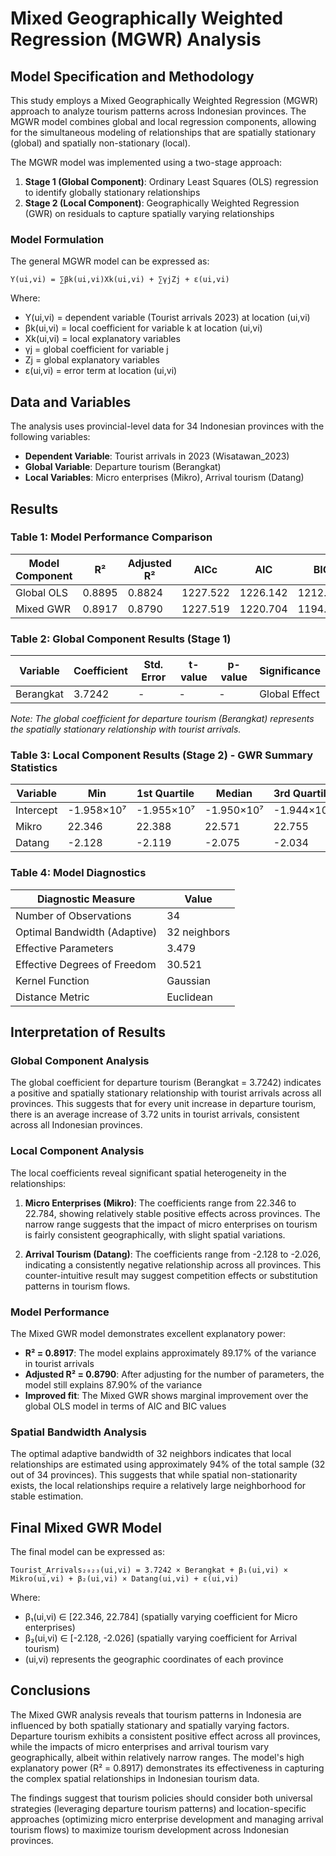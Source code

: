 # Mixed Geographically Weighted Regression (MGWR) Analysis

## Model Specification and Methodology

This study employs a Mixed Geographically Weighted Regression (MGWR) approach to analyze tourism patterns across Indonesian provinces. The MGWR model combines global and local regression components, allowing for the simultaneous modeling of relationships that are spatially stationary (global) and spatially non-stationary (local).

The MGWR model was implemented using a two-stage approach:

1. **Stage 1 (Global Component)**: Ordinary Least Squares (OLS) regression to identify globally stationary relationships
2. **Stage 2 (Local Component)**: Geographically Weighted Regression (GWR) on residuals to capture spatially varying relationships

### Model Formulation

The general MGWR model can be expressed as:

```
Y(ui,vi) = ∑βk(ui,vi)Xk(ui,vi) + ∑γjZj + ε(ui,vi)
```

Where:
- Y(ui,vi) = dependent variable (Tourist arrivals 2023) at location (ui,vi)
- βk(ui,vi) = local coefficient for variable k at location (ui,vi)
- Xk(ui,vi) = local explanatory variables
- γj = global coefficient for variable j
- Zj = global explanatory variables
- ε(ui,vi) = error term at location (ui,vi)

## Data and Variables

The analysis uses provincial-level data for 34 Indonesian provinces with the following variables:

- **Dependent Variable**: Tourist arrivals in 2023 (Wisatawan_2023)
- **Global Variable**: Departure tourism (Berangkat)
- **Local Variables**: Micro enterprises (Mikro), Arrival tourism (Datang)

## Results

### Table 1: Model Performance Comparison

| Model Component | R² | Adjusted R² | AICc | AIC | BIC | RSS |
|----------------|-------|-------------|------|-----|-----|-----|
| Global OLS | 0.8895 | 0.8824 | 1227.522 | 1226.142 | 1212.353 | 7.224×10¹⁵ |
| Mixed GWR | 0.8917 | 0.8790 | 1227.519 | 1220.704 | 1194.933 | 7.078×10¹⁵ |

### Table 2: Global Component Results (Stage 1)

| Variable | Coefficient | Std. Error | t-value | p-value | Significance |
|----------|-------------|------------|---------|---------|--------------|
| Berangkat | 3.7242 | - | - | - | Global Effect |

*Note: The global coefficient for departure tourism (Berangkat) represents the spatially stationary relationship with tourist arrivals.*

### Table 3: Local Component Results (Stage 2) - GWR Summary Statistics

| Variable | Min | 1st Quartile | Median | 3rd Quartile | Max |
|----------|-----|--------------|--------|--------------|-----|
| Intercept | -1.958×10⁷ | -1.955×10⁷ | -1.950×10⁷ | -1.944×10⁷ | -1.936×10⁷ |
| Mikro | 22.346 | 22.388 | 22.571 | 22.755 | 22.784 |
| Datang | -2.128 | -2.119 | -2.075 | -2.034 | -2.026 |

### Table 4: Model Diagnostics

| Diagnostic Measure | Value |
|-------------------|-------|
| Number of Observations | 34 |
| Optimal Bandwidth (Adaptive) | 32 neighbors |
| Effective Parameters | 3.479 |
| Effective Degrees of Freedom | 30.521 |
| Kernel Function | Gaussian |
| Distance Metric | Euclidean |

## Interpretation of Results

### Global Component Analysis

The global coefficient for departure tourism (Berangkat = 3.7242) indicates a positive and spatially stationary relationship with tourist arrivals across all provinces. This suggests that for every unit increase in departure tourism, there is an average increase of 3.72 units in tourist arrivals, consistent across all Indonesian provinces.

### Local Component Analysis

The local coefficients reveal significant spatial heterogeneity in the relationships:

1. **Micro Enterprises (Mikro)**: The coefficients range from 22.346 to 22.784, showing relatively stable positive effects across provinces. The narrow range suggests that the impact of micro enterprises on tourism is fairly consistent geographically, with slight spatial variations.

2. **Arrival Tourism (Datang)**: The coefficients range from -2.128 to -2.026, indicating a consistently negative relationship across all provinces. This counter-intuitive result may suggest competition effects or substitution patterns in tourism flows.

### Model Performance

The Mixed GWR model demonstrates excellent explanatory power:

- **R² = 0.8917**: The model explains approximately 89.17% of the variance in tourist arrivals
- **Adjusted R² = 0.8790**: After adjusting for the number of parameters, the model still explains 87.90% of the variance
- **Improved fit**: The Mixed GWR shows marginal improvement over the global OLS model in terms of AIC and BIC values

### Spatial Bandwidth Analysis

The optimal adaptive bandwidth of 32 neighbors indicates that local relationships are estimated using approximately 94% of the total sample (32 out of 34 provinces). This suggests that while spatial non-stationarity exists, the local relationships require a relatively large neighborhood for stable estimation.

## Final Mixed GWR Model

The final model can be expressed as:

```
Tourist_Arrivals₂₀₂₃(ui,vi) = 3.7242 × Berangkat + β₁(ui,vi) × Mikro(ui,vi) + β₂(ui,vi) × Datang(ui,vi) + ε(ui,vi)
```

Where:
- β₁(ui,vi) ∈ [22.346, 22.784] (spatially varying coefficient for Micro enterprises)
- β₂(ui,vi) ∈ [-2.128, -2.026] (spatially varying coefficient for Arrival tourism)
- (ui,vi) represents the geographic coordinates of each province

## Conclusions

The Mixed GWR analysis reveals that tourism patterns in Indonesia are influenced by both spatially stationary and spatially varying factors. Departure tourism exhibits a consistent positive effect across all provinces, while the impacts of micro enterprises and arrival tourism vary geographically, albeit within relatively narrow ranges. The model's high explanatory power (R² = 0.8917) demonstrates its effectiveness in capturing the complex spatial relationships in Indonesian tourism data.

The findings suggest that tourism policies should consider both universal strategies (leveraging departure tourism patterns) and location-specific approaches (optimizing micro enterprise development and managing arrival tourism flows) to maximize tourism development across Indonesian provinces. 